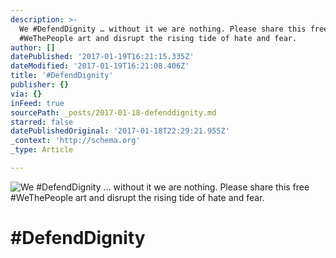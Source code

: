 ```yaml
---
description: >-
  We #DefendDignity … without it we are nothing. Please share this free
  #WeThePeople art and disrupt the rising tide of hate and fear.
author: []
datePublished: '2017-01-19T16:21:15.335Z'
dateModified: '2017-01-19T16:21:08.406Z'
title: '#DefendDignity'
publisher: {}
via: {}
inFeed: true
sourcePath: _posts/2017-01-18-defenddignity.md
starred: false
datePublishedOriginal: '2017-01-18T22:29:21.955Z'
_context: 'http://schema.org'
_type: Article

---
```

![We #DefendDignity … without it we are nothing. Please share this free #WeThePeople art and disrupt the rising tide of hate and fear.](https://imgflo.herokuapp.com/graph/2b2431f8e7ba7b0/c4567bb2f873f0efc2b0ba2e1e350d52/croprotate.jpg?cropheight=7201&cropwidth=4993&degrees=0&input=https%3A%2F%2Fthe-grid-user-content.s3-us-west-2.amazonaws.com%2Fc519994f-35ef-4796-a2fb-9b6a88ae86b7.jpg&x=204&y=0)

# \#DefendDignity